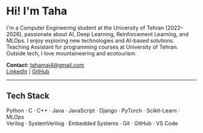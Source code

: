 # Hi! I'm Taha

I'm a Computer Engineering student at the University of Tehran (2022–2026), passionate about AI, Deep Learning, Reinforcement Learning, and MLOps. I enjoy exploring new technologies and AI-based solutions.  
Teaching Assistant for programming courses at University of Tehran.  
Outside tech, I love mountaineering and ecotourism.

**Contact:** tahamaj4@gmail.com  
[LinkedIn](https://www.linkedin.com/in/tahamajlesi/) | [GitHub](https://github.com/tahamajs)

---

## Tech Stack

Python · C · C++ · Java · JavaScript · Django · PyTorch · Scikit-Learn · MLOps  
Verilog · SystemVerilog · Embedded Systems · Git · GitHub · VS Code

